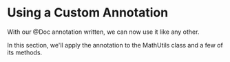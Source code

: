 # Using a Custom Annotation

With our @Doc annotation written, we can now use it like any other. 

In this section, we'll apply the annotation to the MathUtils class and a few of its methods.